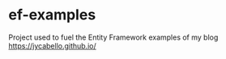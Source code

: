 # ef-examples
Project used to fuel the Entity Framework examples of my blog https://jycabello.github.io/

